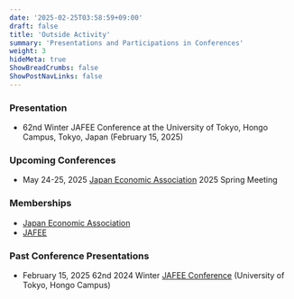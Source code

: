 ```yaml
---
date: '2025-02-25T03:58:59+09:00'
draft: false
title: 'Outside Activity'
summary: 'Presentations and Participations in Conferences'
weight: 3
hideMeta: true
ShowBreadCrumbs: false
ShowPostNavLinks: false
---
```


### Presentation
- 62nd Winter JAFEE Conference at the University of Tokyo, Hongo Campus, Tokyo, Japan (February 15, 2025)

### Upcoming Conferences
- May 24-25, 2025 [Japan Economic Association](https://www.jeaweb.org) 2025 Spring Meeting

### Memberships
- [Japan Economic Association](https://www.jeaweb.org)
- [JAFEE](http://www.jafee.gr.jp/01rally/rally-top.html)

### Past Conference Presentations
- February 15, 2025 62nd 2024 Winter [JAFEE Conference](http://www.jafee.gr.jp/01rally/rally-top.html) (University of Tokyo, Hongo Campus)
